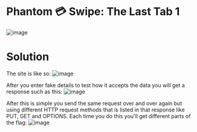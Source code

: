 # Phantom 💳 Swipe: The Last Tab 1
![image](https://github.com/user-attachments/assets/db9d7988-1e80-47bd-bbd4-ca6a964f5e2d)

# Solution
The site is like so:
![image](https://github.com/user-attachments/assets/94e877f4-270a-4af6-9108-c394a230cac1)

After you enter fake details to test how it accepts the data you will get a response such as this:
![image](https://github.com/user-attachments/assets/77b88e92-2545-4c9e-82ce-9c2a0f93a928)

After this is simple you send the same request over and over again but using different HTTP request methods that is listed in that response like PUT, GET and OPTIONS. Each time you do this you'll get different parts of the flag:
![image](https://github.com/user-attachments/assets/b82167fd-a5a1-4af8-b025-93b179e4e420)


